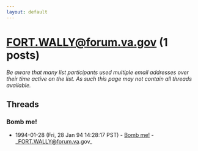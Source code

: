 ```yaml
---
layout: default
---
```


# FORT.WALLY@forum.va.gov (1 posts)

_Be aware that many list participants used multiple email addresses over their time active on the list. As such this page may not contain all threads available._

## Threads

### Bomb me!
+ 1994-01-28 (Fri, 28 Jan 94 14:28:17 PST) - [Bomb me!](/archive/1994/01/50b066df32ec6b6a8a6cd59b569752fb29b1533f81872a64eeebeabfa74d1e1d) - _FORT.WALLY@forum.va.gov_

